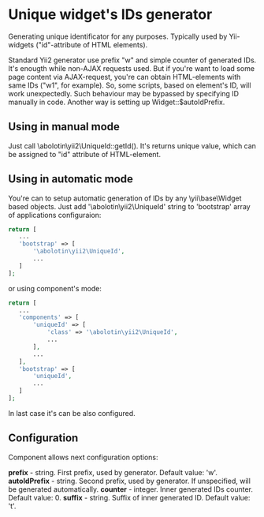 # Unique widget's IDs generator
Generating unique identificator for any purposes. Typically used by Yii-widgets ("id"-attribute of HTML elements).

Standard Yii2 generator use prefix "w" and simple counter of generated IDs. It's enougth while non-AJAX requests used. But if you're want to load some page content via AJAX-request, you're can obtain HTML-elements with same IDs ("w1", for example). So, some scripts, based on element's ID, will work unexpectedly.
Such behaviour may be bypassed by specifying ID manually in code. Another way is setting up Widget::$autoIdPrefix.

## Using in manual mode

Just call \abolotin\yii2\UniqueId::getId(). It's returns unique value, which can be assigned to "id" attribute of HTML-element.

## Using in automatic mode

You're can to setup automatic generation of IDs by any \yii\base\Widget based objects. Just add '\abolotin\yii2\UniqueId' string to 'bootstrap' array of applications configuraion:

```php
return [
   ...
   'bootstrap' => [
       '\abolotin\yii2\UniqueId',
       ...
   ]
];
```

or using component's mode:

```php
return [
   ...
   'components' => [
       'uniqueId' => [
           'class' => '\abolotin\yii2\UniqueId',
           ...
       ],
       ...
   ],
   'bootstrap' => [
       'uniqueId',
       ...
   ]
];
```

In last case it's can be also configured.

## Configuration

Component allows next configuration options:

**prefix** - string. First prefix, used by generator. Default value: 'w'.
**autoIdPrefix** - string. Second prefix, used by generator. If unspecified, will be generated automatically.
**counter** - integer. Inner generated IDs counter. Default value: 0.
**suffix** - string. Suffix of inner generated ID. Default value: 't'.
